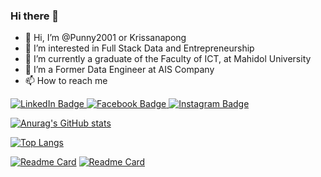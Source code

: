 ### Hi there 👋

<!--
**Punny2001/Punny2001** is a ✨ _special_ ✨ repository because its `README.md` (this file) appears on your GitHub profile.

Here are some ideas to get you started:

- 🔭 I’m currently working on ...
- 🌱 I’m currently learning ...
- 👯 I’m looking to collaborate on ...
- 🤔 I’m looking for help with ...
- 💬 Ask me about ...
- 📫 How to reach me: ...
- 😄 Pronouns: ...
- ⚡ Fun fact: ...
-->

- 👋 Hi, I’m @Punny2001 or Krissanapong
- 👀 I’m interested in Full Stack Data and Entrepreneurship
- 🌱 I’m currently a graduate of the Faculty of ICT, at Mahidol University
- 💞️ I’m a Former Data Engineer at AIS Company
- 📫 How to reach me 
<div id="badges">
  <a href="https://www.linkedin.com/in/krissanapong-palakham/">
    <img src="https://img.shields.io/badge/LinkedIn-0077B5?style=for-the-badge&logo=linkedin&logoColor=white" alt="LinkedIn Badge"/>
  </a>
  <a href="https://www.facebook.com/krissanapong.palakham">
    <img src="https://img.shields.io/badge/Facebook-1877F2?style=for-the-badge&logo=facebook&logoColor=white" alt="Facebook Badge"/>
  </a>
  <a href="https://www.instagram.com/ppunnyyyy_/">
    <img src="https://img.shields.io/badge/Instagram-E4405F?style=for-the-badge&logo=instagram&logoColor=white" alt="Instagram Badge"/>
  </a>
</div>

[![Anurag's GitHub stats](https://github-readme-stats.vercel.app/api?username=Punny2001&&theme=tokyonight&&show_icons=true)](https://github.com/Punny2001/github-readme-stats)

[![Top Langs](https://github-readme-stats.vercel.app/api/top-langs/?username=punny2001&&theme=tokyonight)](https://github.com/punny2001/github-readme-stats)


[![Readme Card](https://github-readme-stats.vercel.app/api/pin/?username=Punny2001&repo=Gammation&&theme=tokyonight)](https://github.com/Punny2001/Gammation)
[![Readme Card](https://github-readme-stats.vercel.app/api/pin/?username=Punny2001&repo=Encrypted-Text-Editor&&theme=tokyonight)](https://github.com/Punny2001/Encrypted-Text-Editor)
